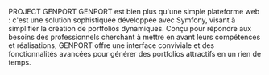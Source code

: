 PROJECT GENPORT
GENPORT est bien plus qu'une simple plateforme web : c'est une solution sophistiquée développée avec Symfony, visant à simplifier la création de portfolios dynamiques. Conçu pour répondre aux besoins des professionnels cherchant à mettre en avant leurs compétences et réalisations, GENPORT offre une interface conviviale et des fonctionnalités avancées pour générer des portfolios attractifs en un rien de temps.
